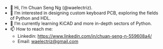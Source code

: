 - 👋 Hi, I’m Chuan Seng Ng (@waelectriz).
- 👀 I’m interested in designing custom keyboard PCB, exploring the fields of Python and HDL.
- 🌱 I’m currently learning KiCAD and more in-depth sectors of Python.
- 📫 How to reach me: 
  - Linkedin: https://www.linkedin.com/in/chuan-seng-n-559608a4/
  - Email: waelectriz@gmail.com

<!---
waelectriz/waelectriz is a ✨ special ✨ repository because its `README.md` (this file) appears on your GitHub profile.
You can click the Preview link to take a look at your changes.
- 💞️ I’m looking to collaborate on ...
--->
